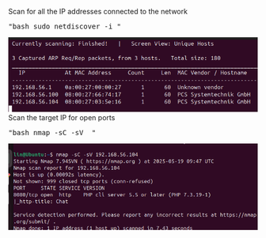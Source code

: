Scan for all the IP addresses connected to the network
<pre>"bash sudo netdiscover -i <network name>"</pre>
![App Screenshot](images/Screenshot%20(160).png)
Scan the target IP for open ports
<pre>"bash nmap -sC -sV <target IP address> "</pre>
![App Screenshot](images/Screenshot%20(161).png)
